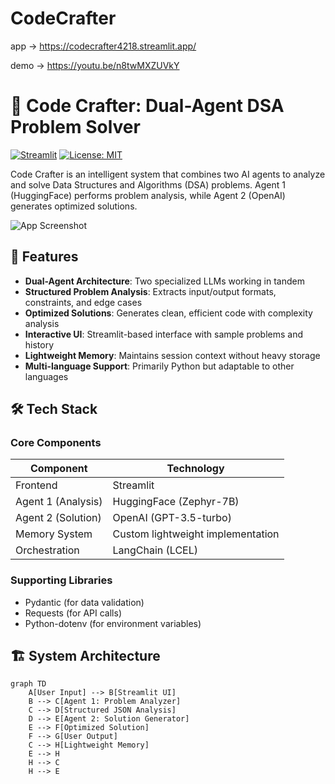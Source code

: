 # CodeCrafter

app -> https://codecrafter4218.streamlit.app/

demo -> https://youtu.be/n8twMXZUVkY

# 🤖 Code Crafter: Dual-Agent DSA Problem Solver

[![Streamlit](https://static.streamlit.io/badges/streamlit_badge_black_white.svg)](https://your-app-url.streamlit.app/)
[![License: MIT](https://img.shields.io/badge/License-MIT-yellow.svg)](https://opensource.org/licenses/MIT)

Code Crafter is an intelligent system that combines two AI agents to analyze and solve Data Structures and Algorithms (DSA) problems. Agent 1 (HuggingFace) performs problem analysis, while Agent 2 (OpenAI) generates optimized solutions.

![App Screenshot](docs/screenshot.png)

## 🌟 Features

- **Dual-Agent Architecture**: Two specialized LLMs working in tandem
- **Structured Problem Analysis**: Extracts input/output formats, constraints, and edge cases
- **Optimized Solutions**: Generates clean, efficient code with complexity analysis
- **Interactive UI**: Streamlit-based interface with sample problems and history
- **Lightweight Memory**: Maintains session context without heavy storage
- **Multi-language Support**: Primarily Python but adaptable to other languages

## 🛠️ Tech Stack

### Core Components
| Component | Technology |
|-----------|------------|
| Frontend | Streamlit |
| Agent 1 (Analysis) | HuggingFace (Zephyr-7B) |
| Agent 2 (Solution) | OpenAI (GPT-3.5-turbo) |
| Memory System | Custom lightweight implementation |
| Orchestration | LangChain (LCEL) |

### Supporting Libraries
- Pydantic (for data validation)
- Requests (for API calls)
- Python-dotenv (for environment variables)

## 🏗️ System Architecture

```mermaid
graph TD
    A[User Input] --> B[Streamlit UI]
    B --> C[Agent 1: Problem Analyzer]
    C --> D[Structured JSON Analysis]
    D --> E[Agent 2: Solution Generator]
    E --> F[Optimized Solution]
    F --> G[User Output]
    C --> H[Lightweight Memory]
    E --> H
    H --> C
    H --> E
